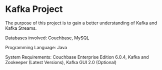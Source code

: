 # Kafka Project

The purpose of this project is to gain a better understanding of Kafka and Kafka Streams.

Databases involved: Couchbase, MySQL

Programming Language: Java

System Requirements: Couchbase Enterprise Edition 6.0.4, Kafka and Zookeeper (Latest Versions), Kafka GUI 2.0 (Optional)
